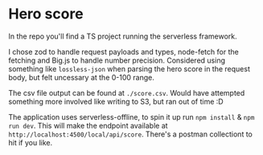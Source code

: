 # Hero score

In the repo you'll find a TS project running the serverless framework. 

I chose zod to handle request payloads and types, node-fetch for the fetching and Big.js to handle number precision. Considered using something like `lossless-json` when parsing the hero score in the request body, but felt uncessary at the 0-100 range.

The csv file output can be found at `./score.csv`. Would have attempted something more involved like writing to S3, but ran out of time :D

The application uses serverless-offline, to spin it up run `npm install` & `npm run dev`. This will make the endpoint available at `http://localhost:4500/local/api/score`. There's a postman collectiont to hit if you like.

